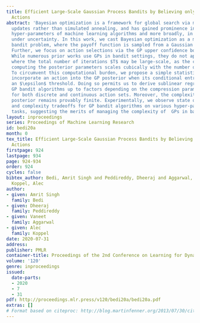 ```yaml
---
title: Efficient Large-Scale Gaussian Process Bandits by Believing only Informative
  Actions
abstract: 'Bayesian optimization is a framework for global search via maximum a posteriori
  updates rather than simulated annealing, and has gained prominence in tuning the
  hyper-parameters of machine learning algorithms and more broadly, in decision-making
  under uncertainty. In this work, we cast Bayesian optimization as a multi-armed
  bandit problem, where the payoff function is sampled from a Gaussian process (GP).
  Further, we focus on action selections via the GP upper confidence bound (UCB).
  While numerous prior works use GPs in bandit settings, they do not apply to settings
  where the total number of iterations $T$ may be large-scale, as the complexity of
  computing the posterior parameters scales cubically with the number of past observations.
  To circumvent this computational burden, we propose a simple statistical test: only
  incorporate an action into the GP posterior when its conditional entropy exceeds
  an $\epsilon$ threshold. Doing so permits us to derive sublinear regret bounds of
  GP bandit algorithms up to factors depending on the compression parameter $\epsilon$
  for both discrete and continuous action sets. Moreover, the complexity of the GP
  posterior remains provably finite. Experimentally, we observe state of the art accuracy
  and complexity tradeoffs for GP bandit algorithms on various hyper-parameter tuning
  tasks, suggesting the merits of managing the complexity of  GPs in bandit settings.'
layout: inproceedings
series: Proceedings of Machine Learning Research
id: bedi20a
month: 0
tex_title: Efficient Large-Scale Gaussian Process Bandits by Believing only Informative
  Actions
firstpage: 924
lastpage: 934
page: 924-934
order: 924
cycles: false
bibtex_author: Bedi, Amrit Singh and Peddireddy, Dheeraj and Aggarwal, Vaneet and
  Koppel, Alec
author:
- given: Amrit Singh
  family: Bedi
- given: Dheeraj
  family: Peddireddy
- given: Vaneet
  family: Aggarwal
- given: Alec
  family: Koppel
date: 2020-07-31
address: 
publisher: PMLR
container-title: Proceedings of the 2nd Conference on Learning for Dynamics and Control
volume: '120'
genre: inproceedings
issued:
  date-parts:
  - 2020
  - 7
  - 31
pdf: http://proceedings.mlr.press/v120/bedi20a/bedi20a.pdf
extras: []
# Format based on citeproc: http://blog.martinfenner.org/2013/07/30/citeproc-yaml-for-bibliographies/
---
```

